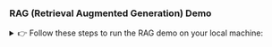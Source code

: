 ### RAG (Retrieval Augmented Generation) Demo

<details>
<summary> 
👉 Follow these steps to run the RAG demo on your local machine: 
</summary>

👉 Create an example.env to store your API huggingface token as:

_Note: This is a token that you can get from your huggingface account. You need to create an account and get the token from the settings._

```bash
HUGGINGFACEHUB_API_TOKEN= ""
```

👉 Create data/ directory to store the pdf files that you want to use for the RAG demo.


👉 Create a virtual environment and install the requirements:
```bash
pip install -r requirements.txt
```

👉 Download LLM model of your choice locally from the hugging face. For this project following models are recommended as:

- [gemma-2b-it.Q2_K.gguf](https://huggingface.co/asedmammad/gemma-2b-it-GGUF/tree/main)
- [Phi-3-mini-4k-instruct-q4.gguf](https://huggingface.co/microsoft/Phi-3-mini-4k-instruct-gguf/tree/main)
- [mistral-7b-v0.1.Q2_K.gguf](https://huggingface.co/TheBloke/Mistral-7B-v0.1-GGUF/tree/main)


👉 Download llama.cpp and compile it using the following command for the GPU support:

For NVIDIA GPU:
```bash
CMAKE_ARGS="-DLLAMA_CUBLAS=on" FORCE_CMAKE=1 pip install llama-cpp-python --no-cache-dir
```

For Apple Metal M1/M2 GPU support:
```bash
CMAKE_ARGS="-DLLAMA_METAL=on"  FORCE_CMAKE=1 pip install llama-cpp-python --no-cache-dir
```
 
</details>